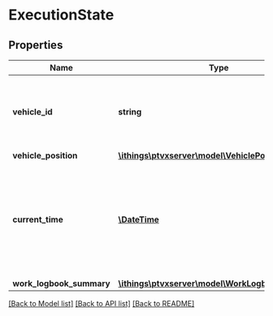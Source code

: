 # ExecutionState

## Properties
Name | Type | Description | Notes
------------ | ------------- | ------------- | -------------
**vehicle_id** | **string** | Vehicle ID of the tour that is currently in execution. Note that the stored profile of the ToursInExecutionRequest is used for recomputation. | 
**vehicle_position** | [**\ithings\ptvxserver\model\VehiclePosition**](VehiclePosition.md) |  | 
**current_time** | [**\DateTime**](\DateTime.md) | Current time of the execution state. It is assumed that the time between lastTimeTheDriverWorked of workLogbookSummary and currentTime counts as break/rest, provided it has the required minimum duration. | 
**work_logbook_summary** | [**\ithings\ptvxserver\model\WorkLogbookSummary**](WorkLogbookSummary.md) |  | [optional] 

[[Back to Model list]](../../README.md#documentation-for-models) [[Back to API list]](../../README.md#documentation-for-api-endpoints) [[Back to README]](../../README.md)


